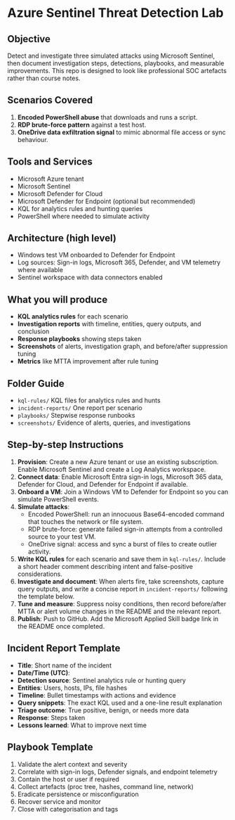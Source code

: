 # Azure Sentinel Threat Detection Lab

## Objective
Detect and investigate three simulated attacks using Microsoft Sentinel, then document investigation steps, detections, playbooks, and measurable improvements. This repo is designed to look like professional SOC artefacts rather than course notes.

## Scenarios Covered
1. **Encoded PowerShell abuse** that downloads and runs a script.
2. **RDP brute-force pattern** against a test host.
3. **OneDrive data exfiltration signal** to mimic abnormal file access or sync behaviour.

## Tools and Services
- Microsoft Azure tenant
- Microsoft Sentinel
- Microsoft Defender for Cloud
- Microsoft Defender for Endpoint (optional but recommended)
- KQL for analytics rules and hunting queries
- PowerShell where needed to simulate activity

## Architecture (high level)
- Windows test VM onboarded to Defender for Endpoint
- Log sources: Sign-in logs, Microsoft 365, Defender, and VM telemetry where available
- Sentinel workspace with data connectors enabled

## What you will produce
- **KQL analytics rules** for each scenario
- **Investigation reports** with timeline, entities, query outputs, and conclusion
- **Response playbooks** showing steps taken
- **Screenshots** of alerts, investigation graph, and before/after suppression tuning
- **Metrics** like MTTA improvement after rule tuning

## Folder Guide
- `kql-rules/` KQL files for analytics rules and hunts
- `incident-reports/` One report per scenario
- `playbooks/` Stepwise response runbooks
- `screenshots/` Evidence of alerts, queries, and investigations

## Step-by-step Instructions
1. **Provision**: Create a new Azure tenant or use an existing subscription. Enable Microsoft Sentinel and create a Log Analytics workspace.
2. **Connect data**: Enable Microsoft Entra sign-in logs, Microsoft 365 data, Defender for Cloud, and Defender for Endpoint if available.
3. **Onboard a VM**: Join a Windows VM to Defender for Endpoint so you can simulate PowerShell events.
4. **Simulate attacks**:
   - Encoded PowerShell: run an innocuous Base64-encoded command that touches the network or file system.
   - RDP brute-force: generate failed sign-in attempts from a controlled source to your test VM.
   - OneDrive signal: access and sync a burst of files to create outlier activity.
5. **Write KQL rules** for each scenario and save them in `kql-rules/`. Include a short header comment describing intent and false-positive considerations.
6. **Investigate and document**: When alerts fire, take screenshots, capture query outputs, and write a concise report in `incident-reports/` following the template below.
7. **Tune and measure**: Suppress noisy conditions, then record before/after MTTA or alert volume changes in the README and the relevant report.
8. **Publish**: Push to GitHub. Add the Microsoft Applied Skill badge link in the README once completed.

## Incident Report Template
- **Title**: Short name of the incident
- **Date/Time (UTC)**:
- **Detection source**: Sentinel analytics rule or hunting query
- **Entities**: Users, hosts, IPs, file hashes
- **Timeline**: Bullet timestamps with actions and evidence
- **Query snippets**: The exact KQL used and a one-line result explanation
- **Triage outcome**: True positive, benign, or needs more data
- **Response**: Steps taken
- **Lessons learned**: What to improve next time

## Playbook Template
1. Validate the alert context and severity
2. Correlate with sign-in logs, Defender signals, and endpoint telemetry
3. Contain the host or user if required
4. Collect artefacts (proc tree, hashes, command line, network)
5. Eradicate persistence or misconfiguration
6. Recover service and monitor
7. Close with categorisation and tags


